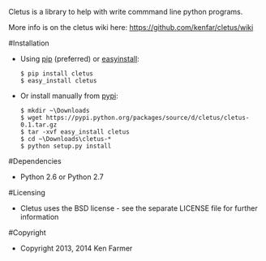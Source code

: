 Cletus is a library to help with write commmand line python programs.

More info is on the cletus wiki here: 
   https://github.com/kenfar/cletus/wiki



#Installation

   * Using [pip](http://www.pip-installer.org/en/latest/) (preferred) or [easyinstall](http://peak.telecommunity.com/DevCenter/EasyInstall):

       ~~~
       $ pip install cletus
       $ easy_install cletus
       ~~~

   * Or install manually from [pypi](https://pypi.python.org/pypi/cletus):

       ~~~
       $ mkdir ~\Downloads
       $ wget https://pypi.python.org/packages/source/d/cletus/cletus-0.1.tar.gz
       $ tar -xvf easy_install cletus
       $ cd ~\Downloads\cletus-*
       $ python setup.py install
       ~~~
      

#Dependencies

   * Python 2.6 or Python 2.7



#Licensing

   * Cletus uses the BSD license - see the separate LICENSE file for further 
     information


#Copyright

   * Copyright 2013, 2014 Ken Farmer

